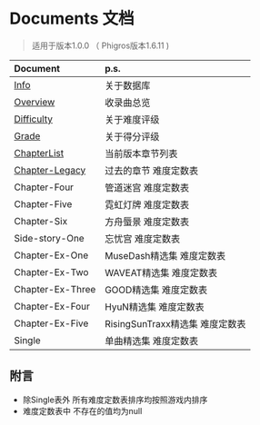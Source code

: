 # Documents 文档
> 适用于版本1.0.0 （ Phigros版本1.6.11 )

| Document | p.s. |
|:--|:--|
| [Info](https://github.com/CherryAya/PhigrosDB-project/blob/main/docs/Info.md) | 关于数据库 |
| [Overview](https://github.com/CherryAya/PhigrosDB-project/blob/main/docs/Overview.md) | 收录曲总览 |
| [Difficulty](https://github.com/CherryAya/PhigrosDB-project/blob/main/docs/Difficulty.md) | 关于难度评级 |
| [Grade](https://github.com/CherryAya/PhigrosDB-project/blob/main/docs/Grade.md) | 关于得分评级 |
| [ChapterList](https://github.com/CherryAya/PhigrosDB-project/blob/main/docs/ChapterList.md) | 当前版本章节列表 |
| [Chapter-Legacy](https://github.com/CherryAya/PhigrosDB-project/blob/main/docs/Chapter-Legacy.md) | 过去的章节 难度定数表 |
| Chapter-Four | 管道迷宫 难度定数表 |
| Chapter-Five | 霓虹灯牌 难度定数表 |
| Chapter-Six | 方舟蜃景 难度定数表 |
| Side-story-One | 忘忧宫 难度定数表 |
| Chapter-Ex-One | MuseDash精选集 难度定数表 |
| Chapter-Ex-Two | WAVEAT精选集 难度定数表 |
| Chapter-Ex-Three | GOOD精选集 难度定数表 |
| Chapter-Ex-Four | HyuN精选集 难度定数表 |
| Chapter-Ex-Five | RisingSunTraxx精选集 难度定数表 |
| Single | 单曲精选集 难度定数表 |

## 附言
+ 除Single表外 所有难度定数表排序均按照游戏内排序
+ 难度定数表中 不存在的值均为null